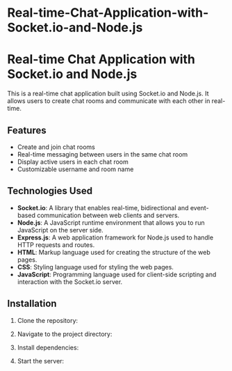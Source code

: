 # Real-time-Chat-Application-with-Socket.io-and-Node.js
# Real-time Chat Application with Socket.io and Node.js

This is a real-time chat application built using Socket.io and Node.js. It allows users to create chat rooms and communicate with each other in real-time.

## Features

- Create and join chat rooms
- Real-time messaging between users in the same chat room
- Display active users in each chat room
- Customizable username and room name

## Technologies Used

- **Socket.io**: A library that enables real-time, bidirectional and event-based communication between web clients and servers.
- **Node.js**: A JavaScript runtime environment that allows you to run JavaScript on the server side.
- **Express.js**: A web application framework for Node.js used to handle HTTP requests and routes.
- **HTML**: Markup language used for creating the structure of the web pages.
- **CSS**: Styling language used for styling the web pages.
- **JavaScript**: Programming language used for client-side scripting and interaction with the Socket.io server.

## Installation

1. Clone the repository:


2. Navigate to the project directory:


3. Install dependencies:


4. Start the server:


